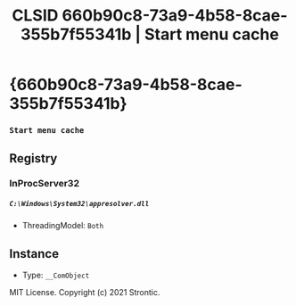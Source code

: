 ﻿---
title: "CLSID 660b90c8-73a9-4b58-8cae-355b7f55341b | Start menu cache"
excerpt: What is COM-Object CLSID 660b90c8-73a9-4b58-8cae-355b7f55341b?
---

# {660b90c8-73a9-4b58-8cae-355b7f55341b}

### `Start menu cache`

## Registry


### InProcServer32

##### `C:\Windows\System32\appresolver.dll`
* ThreadingModel: `Both`

## Instance

* Type: `__ComObject`

MIT License. Copyright (c) 2021 Strontic.


